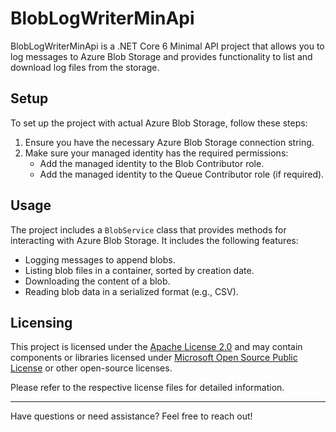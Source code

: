 # BlobLogWriterMinApi

BlobLogWriterMinApi is a .NET Core 6 Minimal API project that allows you to log messages to Azure Blob Storage and provides functionality to list and download log files from the storage.

## Setup

To set up the project with actual Azure Blob Storage, follow these steps:

1. Ensure you have the necessary Azure Blob Storage connection string.
2. Make sure your managed identity has the required permissions:
   - Add the managed identity to the Blob Contributor role.
   - Add the managed identity to the Queue Contributor role (if required).

## Usage

The project includes a `BlobService` class that provides methods for interacting with Azure Blob Storage. It includes the following features:

- Logging messages to append blobs.
- Listing blob files in a container, sorted by creation date.
- Downloading the content of a blob.
- Reading blob data in a serialized format (e.g., CSV).

## Licensing

This project is licensed under the [Apache License 2.0](https://www.apache.org/licenses/LICENSE-2.0) and may contain components or libraries licensed under [Microsoft Open Source Public License](https://opensource.org/licenses/ms-pl-html/) or other open-source licenses.

Please refer to the respective license files for detailed information.

---

Have questions or need assistance? Feel free to reach out!

